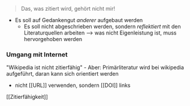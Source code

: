 > Das, was zitiert wird, gehört nicht mir!
- Es soll auf Gedankengut _anderer_ aufgebaut werden
	- Es soll nicht abgeschrieben werden, sondern _reflektiert_ mit den Literaturquellen arbeiten
--> was nicht Eigenleistung ist, muss hervorgehoben werden


### Umgang mit Internet
"Wikipedia ist nicht zitierfähig" - Aber: Primärliteratur wird bei wikipedia aufgeführt, daran kann sich orientiert werden

- nicht [[URL]] verwenden, sondern [[DOI]] links

[[Zitierfähigkeit]]
